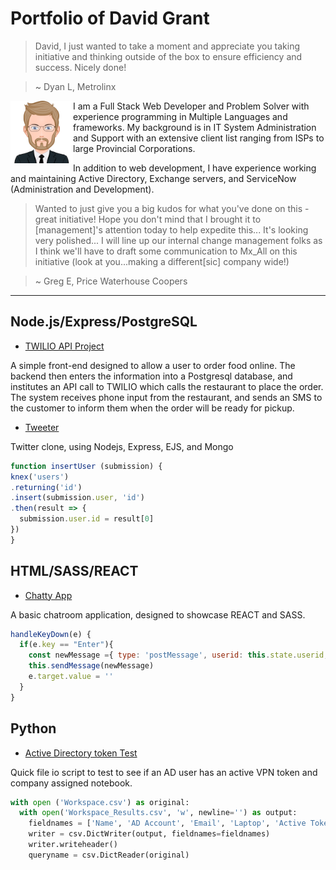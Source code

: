 # Portfolio of David Grant

> David, I just wanted to take a moment and appreciate you taking initiative and thinking outside of the box to ensure efficiency and success. Nicely done!

> ~ Dyan L, Metrolinx

<img src="./images/myAvatar.svg" width="100px" height="100px" style="float: left">

I am a Full Stack Web Developer and Problem Solver with experience programming in Multiple Languages and frameworks.  My background is in IT System Administration and Support with an extensive client list ranging from ISPs to large Provincial Corporations.

In addition to web development, I have experience working and maintaining Active Directory, Exchange servers, and ServiceNow (Administration and Development).


> Wanted to just give you a big kudos for what you've done on this - great initiative! Hope you don't mind that I brought it to [management]'s attention today to help expedite this... It's looking very polished... I will line up our internal change management folks as I think we'll have to draft some communication to Mx_All on this initiative (look at you...making a different[sic] company wide!)

> ~ Greg E, Price Waterhouse Coopers
---

## Node.js/Express/PostgreSQL
- <a href="https://mrdavidgrant.github.io/the-eating-place">TWILIO API Project</a> 

A simple front-end designed to allow a user to order food online.  The backend then enters the information into a Postgresql database, and institutes an API call to TWILIO which calls the restaurant to place the order. The system receives phone input from the restaurant, and sends an SMS to the customer to inform them when the order will be ready for pickup.

- <a href="https://mrdavidgrant.github.io/tweeter/">Tweeter</a>

Twitter clone, using Nodejs, Express, EJS, and Mongo

```javascript
function insertUser (submission) {
knex('users')
.returning('id')
.insert(submission.user, 'id')
.then(result => {
  submission.user.id = result[0]
})
}
```

## HTML/SASS/REACT
- <a href='https://mrdavidgrant.github.io/chatty/'>Chatty App</a>

A basic chatroom application, designed to showcase REACT and SASS.

```javascript
handleKeyDown(e) {
  if(e.key == "Enter"){
    const newMessage ={ type: 'postMessage', userid: this.state.userid, username: this.state.currentUser.name, content: e.target.value}
    this.sendMessage(newMessage)
    e.target.value = ''
  }
}
```

## Python
- <a href="https://mrdavidgrant.github.io/workspace_token_test/">Active Directory token Test</a>

Quick file io script to test to see if an AD user has an active VPN token and company assigned notebook.

```python
with open ('Workspace.csv') as original:
  with open('Workspace_Results.csv', 'w', newline='') as output:
    fieldnames = ['Name', 'AD Account', 'Email', 'Laptop', 'Active Token', 'WebEx']
    writer = csv.DictWriter(output, fieldnames=fieldnames)
    writer.writeheader()
    queryname = csv.DictReader(original)
```
